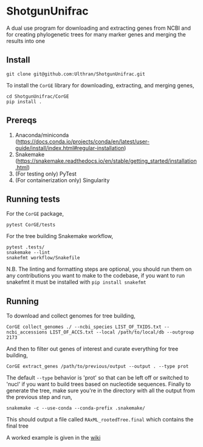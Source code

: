 # ShotgunUnifrac

A dual use program for downloading and extracting genes from NCBI and for creating phylogenetic trees for many marker genes and merging the results into one

## Install

    git clone git@github.com:Ulthran/ShotgunUnifrac.git

To install the `CorGE` library for downloading, extracting, and merging genes,

    cd ShotgunUnifrac/CorGE
    pip install .

## Prereqs

  1. Anaconda/miniconda (https://docs.conda.io/projects/conda/en/latest/user-guide/install/index.html#regular-installation)
  2. Snakemake (https://snakemake.readthedocs.io/en/stable/getting_started/installation.html)
  3. (For testing only) PyTest
  4. (For containerization only) Singularity

## Running tests

For the `CorGE` package,

    pytest CorGE/tests

For the tree building Snakemake workflow,

    pytest .tests/
    snakemake --lint
    snakefmt workflow/Snakefile
    
N.B. The linting and formatting steps are optional, you should run them on any contributions you want to make to the codebase, if you want to run snakefmt it must be installed with `pip install snakefmt`

## Running

To download and collect genomes for tree building,

    CorGE collect_genomes ./ --ncbi_species LIST_OF_TXIDS.txt --ncbi_accessions LIST_OF_ACCS.txt --local /path/to/local/db --outgroup 2173

And then to filter out genes of interest and curate everything for tree building,

    CorGE extract_genes /path/to/previous/output --output . --type prot

The default `--type` behavior is 'prot' so that can be left off or switched to 'nucl' if you want to build trees based on nucleotide sequences. Finally to generate the tree, make sure you're in the directory with all the output from the previous step and run,

    snakemake -c --use-conda --conda-prefix .snakemake/

This should output a file called `RAxML_rootedTree.final` which contains the final tree

A worked example is given in the [wiki](https://github.com/Ulthran/ShotgunUnifrac/wiki)
